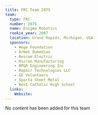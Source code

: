 ```yaml
---
title: FRC Team 2075
team:
  type: FRC
  number: 2075
  name: Enigma Robotics
  rookie_year: 2007
  location: Grand Rapids, Michigan, USA
  sponsors:
    - Wege Foundation
    - Armen Oumedian
    - Rescom Electric
    - Micron Manufacturing
    - BP&R Engineering Inc
    - Repair Technologies LLC
    - GE Volunteers
    - Sparta Sheet Metal
    - West Catholic High School
  links:
    Website: 
---
```

No content has been added for this team